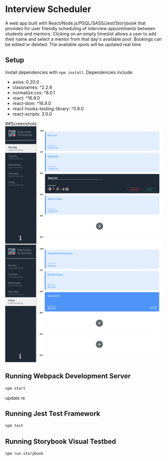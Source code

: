 # Interview Scheduler

A web app built with React/Node.js/PSQL/SASS/Jest/Storybook that provides for user friendly scheduling of interview appointments between students and mentors. Clicking on an empty timeslot allows a user to add their name and select a mentor from that day's available pool. Bookings can be edited or deleted. The avaliable spots will be updated real time

## Setup

Install dependencies with `npm install`.
Dependencies include:

- axios: 0.20.0
- classnames: ^2.2.6
- normalize.css: ^8.0.1
- react: ^16.9.0
- react-dom: ^16.9.0
- react-hooks-testing-library: ^0.6.0
- react-scripts: 3.0.0

##Screenshots
!["edit-new"](https://github.com/GARYCUI2/scheduler/blob/9cd5ffb4256471f434cd480d8300431884654fb5/Docs/edit-new.PNG)
!["index"](https://github.com/GARYCUI2/scheduler/blob/9cd5ffb4256471f434cd480d8300431884654fb5/Docs/index.PNG)

## Running Webpack Development Server

```sh
npm start
```

update re

## Running Jest Test Framework

```sh
npm test
```

## Running Storybook Visual Testbed

```sh
npm run storybook
```
